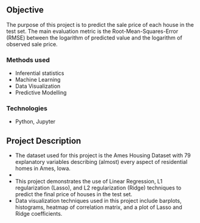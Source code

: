 ## Objective
The purpose of this project is to predict the sale price of each house in the test set. The main evaluation metric is the Root-Mean-Squares-Error (RMSE) between the logarithm of predicted value and the logarithm of observed sale price.

### Methods used
* Inferential statistics
* Machine Learning
* Data Visualization
* Predictive Modelling

### Technologies
* Python, Jupyter

## Project Description
* The dataset used for this project is the Ames Housing Dataset with 79 explanatory variables describing (almost) every aspect of residential homes in Ames, Iowa.
* 
* This project demonstrates the use of Linear Regression, L1 regularization (Lasso), and L2 regularization (Ridge) techniques to predict the final price of houses in the test set.
* Data visualization techniques used in this project include barplots, histograms, heatmap of correlation matrix, and a plot of Lasso and Ridge coefficients.

